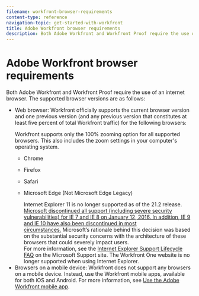 ```yaml
---
filename: workfront-browser-requirements
content-type: reference
navigation-topic: get-started-with-workfront
title: Adobe Workfront browser requirements
description: Both Adobe Workfront and Workfront Proof require the use of an internet browser. The supported browser versions are as follows:
---
```


# Adobe Workfront browser requirements

Both Adobe Workfront and Workfront Proof require the use of an internet browser. The supported browser versions are as follows:

<ul> 
 <li> <p><span class="bold">Web browser:</span>&nbsp;Workfront officially supports the current browser version and one previous version (and any previous version that constitutes at least five percent of total Workfront traffic) for the following browsers: &nbsp;&nbsp;</p> <note type="note">
   Workfront supports only the 100% zooming option for all supported browsers. This also includes the zoom settings in your computer's operating system.
  </note> 
  <ul> 
   <li> <p>Chrome</p> </li> 
   <li> <p>Firefox</p> </li> 
   <li> <p>Safari</p> </li> 
   <li> <p>Microsoft Edge (Not Microsoft Edge Legacy)</p> <note type="important">
     Internet Explorer 11 is no longer supported as of the 21.2 release. 
     <u>Microsoft discontinued all support (including severe security vulnerabilities) for IE 7 and&nbsp;IE 8 on January 12, 2016. In addition, IE 9 and IE 10 have also been discontinued in most circumstances.</u>&nbsp;Microsoft’s rationale behind this decision was&nbsp;based on the substantial security concerns with the architecture of these browsers that could severely impact users.
     <br>For more information, see the 
     <a class="link-https" title="https://support.microsoft.com/en-us/gp/microsoft-internet-explorer" href="https://support.microsoft.com/en-us/help/17454/lifecycle-faq-internet-explorer">Internet Explorer Support Lifecycle FAQ</a>&nbsp;on the Microsoft Support site.
    </note> <note type="note">
     The Workfront One website is no longer supported when using Internet Explorer.
    </note> </li> 
  </ul> </li> 
 <li><span class="bold">Browsers on a mobile device:</span> Workfront does not support any browsers on a mobile device. Instead, use the Workfront mobile apps, available for both iOS and Android. For more information, see <a href="../workfront-basics/mobile-apps/using-the-workfront-mobile-app/use-the-mobile-app.md" class="MCXref xref" xrefformat="{para}">Use the Adobe Workfront mobile app</a>.</li> <!--
  Adobe Flash Plugin: Version 10.1 or greater. Proofing users must have version 11.1 or greater. The Adobe Flash Plugin is required in order for certain legacy areas of the Workfront interface to function (such as the Resource Grid, Resource Budget Manager, Capacity Planner, and the Legacy Gantt Chart). If you are using these legacy tools in Workfront, you must configure your browser to allow the Adobe Flash Plugin to be used on your Workfront site, because most browsers are configured by default to block the use of the Adobe Flash Plugin.
 --> 
</ul>

